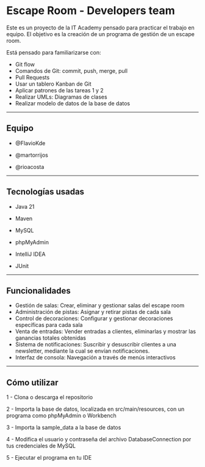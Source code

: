 # Escape Room - Developers team

Este es un proyecto de la IT Academy pensado para practicar el trabajo en equipo. El objetivo es la creación de un programa de gestión de un escape room.

Está pensado para familiarizarse con:

- Git flow
- Comandos de Git: commit, push, merge, pull
- Pull Requests
- Usar un tablero Kanban de Git
- Aplicar patrones de las tareas 1 y 2
- Realizar UMLs: Diagramas de clases
- Realizar modelo de datos de la base de datos

---


## Equipo

- @FlavioKde
  
- @martorrijos
  
- @rioacosta

---


## Tecnologías usadas

- Java 21

- Maven

- MySQL

- phpMyAdmin

- IntelliJ IDEA

- JUnit

---


## Funcionalidades

- Gestión de salas: Crear, eliminar y gestionar salas del escape room
- Administración de pistas: Asignar y retirar pistas de cada sala
- Control de decoraciones: Configurar y gestionar decoraciones específicas para cada sala
- Venta de entradas: Vender entradas a clientes, eliminarlas y mostrar las ganancias totales obtenidas
- Sistema de notificaciones: Suscribir y desuscribir clientes a una newsletter, mediante la cual se envían notificaciones.
- Interfaz de consola: Navegación a través de menús interactivos

---


## Cómo utilizar

1 - Clona o descarga el repositorio

2 - Importa la base de datos, localizada en src/main/resources, con un programa como phpMyAdmin o Workbench

3 - Importa la sample_data a la base de datos

4 - Modifica el usuario y contraseña del archivo DatabaseConnection por tus credenciales de MySQL

5 - Ejecutar el programa en tu IDE
